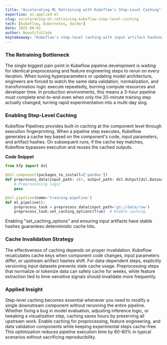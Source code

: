```yaml
---
title: "Accelerating ML Retraining with Kubeflow's Step-Level Caching"
expertise: ai-applied-ml
slug: accelerating-ml-retraining-kubeflow-step-level-caching
tech: [kubeflow, kubernetes, docker]
date: 2025-08-01
author: BeautifulCode
keytakeaway: "Kubeflow's step-level caching with input artifact hashing eliminates redundant computation in ML pipelines, cutting retraining time by reusing stable preprocessing and feature engineering outputs across runs."
---
```


### The Retraining Bottleneck

The single biggest pain point in Kubeflow pipeline development is waiting for identical preprocessing and feature engineering steps to rerun on every iteration. When tuning hyperparameters or updating model architecture, engineers are forced to watch the same data validation, normalization, and transformation logic execute repeatedly, burning compute resources and developer time. In production environments, this means a 3-hour pipeline must complete end-to-end even when only the 20-minute training step actually changed, turning rapid experimentation into a multi-day slog.

### Enabling Step-Level Caching

Kubeflow Pipelines provides built-in caching at the component level through execution fingerprinting. When a pipeline step executes, Kubeflow generates a cache key based on the component's code, input parameters, and artifact hashes. On subsequent runs, if the cache key matches, Kubeflow bypasses execution and reuses the cached outputs.

**Code Snippet**

```python
from kfp import dsl

@dsl.component(packages_to_install=['pandas'])
def preprocess_data(input_path: str, output_path: dsl.Output[dsl.Dataset]):
    # Preprocessing logic
    pass

@dsl.pipeline(name='training-pipeline')
def ml_pipeline():
    preprocess_task = preprocess_data(input_path='gs://data/raw')
    preprocess_task.set_caching_options(True)  # Enable caching
```

Enabling "set_caching_options" and ensuring input artifacts have stable hashes guarantees deterministic cache hits.

### Cache Invalidation Strategy

The effectiveness of caching depends on proper invalidation. Kubeflow recalculates cache keys when component code changes, input parameters differ, or upstream artifact hashes shift. For data-dependent steps, explicitly versioning input datasets prevents stale cache usage. Preprocessing steps that normalize or tokenize data can safely cache for weeks, while feature extraction tied to time-sensitive signals should invalidate more frequently.

### Applied Insight

Step-level caching becomes essential whenever you need to modify a single downstream component without rerunning the entire pipeline. Whether fixing a bug in model evaluation, adjusting inference logic, or tweaking a visualization step, caching saves hours by preserving all upstream work. Enable caching for preprocessing, feature engineering, and data validation components while keeping experimental steps cache-free. This optimization reduces pipeline execution time by 60-80% in typical scenarios without sacrificing reproducibility.